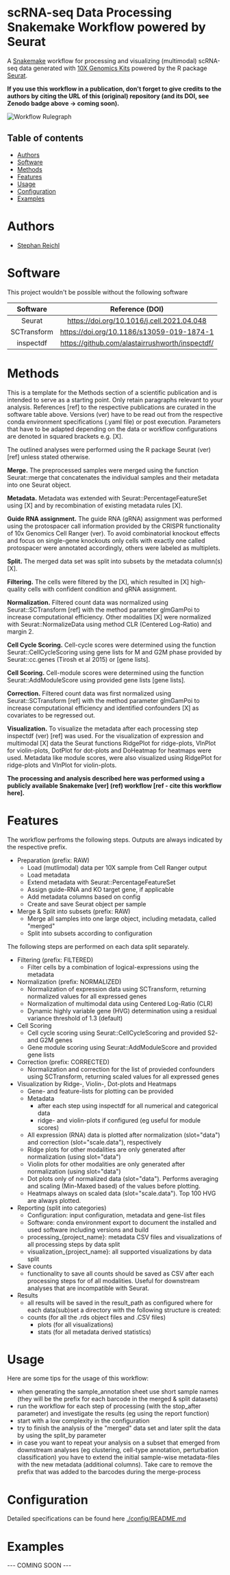 # scRNA-seq Data Processing Snakemake Workflow powered by Seurat

A [Snakemake](https://snakemake.readthedocs.io/en/stable/) workflow for processing and visualizing (multimodal) scRNA-seq data generated with [10X Genomics Kits](https://www.10xgenomics.com/) powered by the R package [Seurat](https://satijalab.org/seurat/index.html).

**If you use this workflow in a publication, don't forget to give credits to the authors by citing the URL of this (original) repository (and its DOI, see Zenodo badge above -> coming soon).**

![Workflow Rulegraph](./workflow/dags/rulegraph.svg)

Table of contents
----------------
  * [Authors](#authors)
  * [Software](#software)
  * [Methods](#methods)
  * [Features](#features)
  * [Usage](#usage)
  * [Configuration](#configuration)
  * [Examples](#examples)

# Authors
- [Stephan Reichl](https://github.com/sreichl)


# Software
This project wouldn't be possible without the following software

| Software       | Reference (DOI)                                   |
| :------------: | :-----------------------------------------------: |
| Seurat         | https://doi.org/10.1016/j.cell.2021.04.048        |
| SCTransform    | https://doi.org/10.1186/s13059-019-1874-1         |
| inspectdf      | https://github.com/alastairrushworth/inspectdf/   |

# Methods
This is a template for the Methods section of a scientific publication and is intended to serve as a starting point. Only retain paragraphs relevant to your analysis. References [ref] to the respective publications are curated in the software table above. Versions (ver) have to be read out from the respective conda environment specifications (.yaml file) or post execution. Parameters that have to be adapted depending on the data or workflow configurations are denoted in squared brackets e.g. [X].

The outlined analyses were performed using the R package Seurat (ver) [ref] unless stated otherwise.

**Merge.** The preprocessed samples were merged using the function Seurat::merge that concatenates the individual samples and their metadata into one Seurat object.

**Metadata.** Metadata was extended with Seurat::PercentageFeatureSet using [X] and by recombination of existing metadata rules [X].

**Guide RNA assignment.** The guide RNA (gRNA) assignment was performed using the protospacer call information provided by the CRISPR functionality of 10x Genomics Cell Ranger (ver). To avoid combinatorial knockout effects and focus on single-gene knockouts only cells with exactly one called protospacer were annotated accordingly, others were labeled as multiplets. 

**Split.** The merged data set was split into subsets by the metadata column(s) [X].

**Filtering.** The cells were filtered by the [X], which resulted in [X] high-quality cells with confident condition and gRNA assignment.

**Normalization.** Filtered count data was normalized using Seurat::SCTransform [ref] with the method parameter glmGamPoi to increase computational efficiency. Other modalities [X] were normalized with Seurat::NormalizeData using method CLR  (Centered Log-Ratio) and margin 2.

**Cell Cycle Scoring.** Cell-cycle scores were determined using the function Seurat::CellCycleScoring using gene lists for M and G2M phase provided by Seurat::cc.genes (Tirosh et al 2015) or [gene lists].

**Cell Scoring.** Cell-module scores were determined using the function Seurat::AddModuleScore using provided gene lists [gene lists].

**Correction.** Filtered count data was first normalized using Seurat::SCTransform [ref] with the method parameter glmGamPoi to increase computational efficiency and identified confounders [X] as covariates to be regressed out.

**Visualization.** To visualize the metadata after each processing step inspectdf (ver) [ref] was used. For the visualization of expression and multimodal [X] data the Seurat functions RidgePlot for ridge-plots, VlnPlot for violin-plots, DotPlot for dot-plots and DoHeatmap for heatmaps were used. Metadata like module scores, were also visualized using RidgePlot for ridge-plots and VlnPlot for violin-plots.

**The processing and analysis described here was performed using a publicly available Snakemake [ver] (ref) workflow [ref - cite this workflow here].**

# Features
The workflow perfroms the following steps. Outputs are always indicated by the respective prefix.
- Preparation (prefix: RAW)
  - Load (mutlimodal) data per 10X sample from Cell Ranger output
  - Load metadata
  - Extend metadata with Seurat::PercentageFeatureSet
  - Assign guide-RNA and KO target gene, if applicable
  - Add metadata columns based on config
  - Create and save Seurat object per sample
- Merge & Split into subsets (prefix: RAW)
  - Merge all samples into one large object, including metadata, called "merged"
  - Split into subsets according to configuration

The following steps are performed on each data split separately.

- Filtering (prefix: FILTERED)
  - Filter cells by a combination of logical-expressions using the metadata
- Normalization (prefix: NORMALIZED)
  - Normalization of expression data using SCTransform, returning normalized values for all expressed genes
  - Normalization of multimodal data using Centered Log-Ratio (CLR)
  - Dynamic highly variable gene (HVG) determination using a residual variance threshold of 1.3 (default)
- Cell Scoring
  - Cell cycle scoring using Seurat::CellCycleScoring and provided S2- and G2M genes
  - Gene module scoring using Seurat::AddModuleScore and provided gene lists
- Correction (prefix: CORRECTED)
  - Normalization and correction for the list of provieded confounders using SCTransform, returning scaled values for all expressed genes
- Visualization by Ridge-, Violin-, Dot-plots and Heatmaps
  - Gene- and feature-lists for plotting can be provided
  - Metadata
    - after each step using inspectdf for all numerical and categorical data
    - ridge- and violin-plots if configured (eg useful for module scores)
  - All expression (RNA) data is plotted after normalization (slot="data") and correction (slot="scale.data"), respectively
  - Ridge plots for other modalities are only generated after normalization (using slot="data")
  - Violin plots for other modalities are only generated after normalization (using slot="data")
  - Dot plots only of normalized data (slot="data"). Performs averaging and scaling (Min-Maxed based) of the values before plotting.
  - Heatmaps always on scaled data (slot="scale.data"). Top 100 HVG are always plotted.
- Reporting (split into categories)
  - Configuration: input configuration, metadata and gene-list files
  - Software: conda environment export to document the installed and used software including versions and build
  - processing_{project_name}: metadata CSV files and visualizations of all processing steps by data split
  - visualization_{project_name}: all supported visualizations by data split
- Save counts
  - functionality to save all counts should be saved as CSV after each processing steps for of all modalities. Useful for downstream analyses that are incompatible with Seurat.
- Results
  - all results will be saved in the result_path as configured where for each data(sub)set a directory with the following structure is created:
  -  counts (for all the .rds object files and .CSV files)
     -  plots (for all visualizations)
     -  stats (for all metadata derived statistics)

# Usage
Here are some tips for the usage of this workflow:
- when generating the sample_annotation sheet use short sample names (they will be the prefix for each barcode in the merged & split datasets)
- run the workflow for each step of processing (with the stop_after parameter) and investigate the results (eg using the report function)
- start with a low complexity in the configuration
- try to finish the analysis of the "merged" data set and later split the data by using the split_by parameter
- in case you want to repeat your analysis on a subset that emerged from downstream analyses (eg clustering, cell-type annotation, perturbation classification) you have to extend the initial sample-wise metadata-files with the new metadata (additional columns). Take care to remove the prefix that was added to the barcodes during the merge-process

# Configuration
Detailed specifications can be found here [./config/README.md](./config/README.md)

# Examples
--- COMING SOON ---
